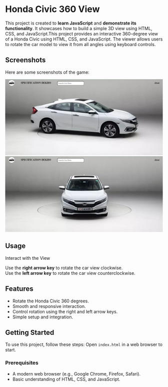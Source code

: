# Honda Civic 360 View

This project is created to **learn JavaScript** and **demonstrate its functionality**. It showcases how to build a simple 3D view using HTML, CSS, and JavaScript.This project provides an interactive 360-degree view of a Honda Civic using HTML, CSS, and JavaScript. The viewer allows users to rotate the car model to view it from all angles using keyboard controls.

## Screenshots

Here are some screenshots of the game:

![Screenshot 1](SS1.JPG)
![Screenshot 2](SS2.JPG)

## Usage

Interact with the View

Use the **right arrow key** to rotate the car view clockwise.                  
Use the **left arrow key** to rotate the car view counterclockwise.

## Features

- Rotate the Honda Civic 360 degrees.
- Smooth and responsive interaction.
- Control rotation using the right and left arrow keys.
- Simple setup and integration.

## Getting Started

To use this project, follow these steps:
 Open `index.html` in a web browser to start.

### Prerequisites

- A modern web browser (e.g., Google Chrome, Firefox, Safari).
- Basic understanding of HTML, CSS, and JavaScript.

